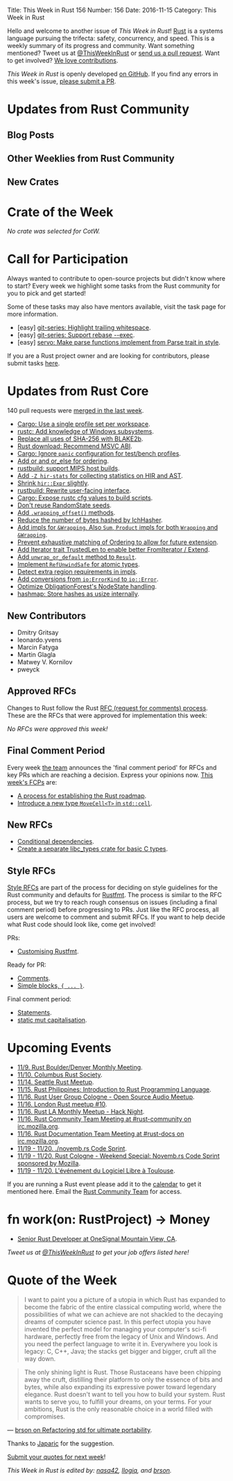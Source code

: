 Title: This Week in Rust 156
Number: 156
Date: 2016-11-15
Category: This Week in Rust

Hello and welcome to another issue of *This Week in Rust*!
[Rust](http://rust-lang.org) is a systems language pursuing the trifecta: safety, concurrency, and speed.
This is a weekly summary of its progress and community.
Want something mentioned? Tweet us at [@ThisWeekInRust](https://twitter.com/ThisWeekInRust) or [send us a pull request](https://github.com/cmr/this-week-in-rust).
Want to get involved? [We love contributions](https://github.com/rust-lang/rust/blob/master/CONTRIBUTING.md).

*This Week in Rust* is openly developed [on GitHub](https://github.com/cmr/this-week-in-rust).
If you find any errors in this week's issue, [please submit a PR](https://github.com/cmr/this-week-in-rust/pulls).

# Updates from Rust Community

## Blog Posts

## Other Weeklies from Rust Community

## New Crates

# Crate of the Week

*No crate was selected for CotW.*

[submit_crate]: https://users.rust-lang.org/t/crate-of-the-week/2704

# Call for Participation

Always wanted to contribute to open-source projects but didn't know where to start?
Every week we highlight some tasks from the Rust community for you to pick and get started!

Some of these tasks may also have mentors available, visit the task page for more information.

* [easy] [git-series: Highlight trailing whitespace](https://github.com/git-series/git-series/issues/31).
* [easy] [git-series: Support rebase --exec](https://github.com/git-series/git-series/issues/24).
* [easy] [servo: Make parse functions implement from Parse trait in style](https://github.com/servo/servo/issues/14101).

If you are a Rust project owner and are looking for contributors, please submit tasks [here][guidelines].

[guidelines]: https://users.rust-lang.org/t/twir-call-for-participation/4821

# Updates from Rust Core

140 pull requests were [merged in the last week][merged].

[merged]: https://github.com/issues?q=is%3Apr+org%3Arust-lang+is%3Amerged+merged%3A2016-10-31..2016-11-07

* [Cargo: Use a single profile set per workspace](https://github.com/rust-lang/cargo/pull/3249).
* [rustc: Add knowledge of Windows subsystems](https://github.com/rust-lang/rust/pull/37501).
* [Replace all uses of SHA-256 with BLAKE2b](https://github.com/rust-lang/rust/pull/37439).
* [Rust download: Recommend MSVC ABI](https://github.com/rust-lang/rust-www/pull/602).
* [Cargo: Ignore `panic` configuration for test/bench profiles](https://github.com/rust-lang/cargo/pull/3175).
* [Add or and or_else for ordering](https://github.com/rust-lang/rust/pull/37054).
* [rustbuild: support MIPS host builds](https://github.com/rust-lang/rust/pull/37625).
* [Add `-Z hir-stats` for collecting statistics on HIR and AST](https://github.com/rust-lang/rust/pull/37583).
* [Shrink `hir::Expr` slightly](https://github.com/rust-lang/rust/pull/37577).
* [rustbuild: Rewrite user-facing interface](https://github.com/rust-lang/rust/pull/37521).
* [Cargo: Expose rustc cfg values to build scripts](https://github.com/rust-lang/cargo/pull/3243).
* [Don't reuse RandomState seeds](https://github.com/rust-lang/rust/pull/37470).
* [Add `.wrapping_offset()` methods](https://github.com/rust-lang/rust/pull/37422).
* [Reduce the number of bytes hashed by IchHasher](https://github.com/rust-lang/rust/pull/37427).
* [Add impls for `&Wrapping`. Also `Sum`, `Product` impls for both `Wrapping` and `&Wrapping`](https://github.com/rust-lang/rust/pull/37356).
* [Prevent exhaustive matching of Ordering to allow for future extension](https://github.com/rust-lang/rust/pull/37351).
* [Add Iterator trait TrustedLen to enable better FromIterator / Extend](https://github.com/rust-lang/rust/pull/37306).
* [Add `unwrap_or_default` method to `Result`](https://github.com/rust-lang/rust/pull/37299).
* [Implement `RefUnwindSafe` for atomic types](https://github.com/rust-lang/rust/pull/37178).
* [Detect extra region requirements in impls](https://github.com/rust-lang/rust/pull/37167).
* [Add conversions from `io:ErrorKind` to `io::Error`](https://github.com/rust-lang/rust/pull/37037).
* [Optimize ObligationForest's NodeState handling](https://github.com/rust-lang/rust/pull/36993).
* [hashmap: Store hashes as usize internally](https://github.com/rust-lang/rust/pull/36595).

## New Contributors

* Dmitry Gritsay
* leonardo.yvens
* Marcin Fatyga
* Martin Glagla
* Matwey V. Kornilov
* pweyck

## Approved RFCs

Changes to Rust follow the Rust [RFC (request for comments)
process](https://github.com/rust-lang/rfcs#rust-rfcs). These
are the RFCs that were approved for implementation this week:

*No RFCs were approved this week!*

## Final Comment Period

Every week [the team](https://www.rust-lang.org/team.html) announces the
'final comment period' for RFCs and key PRs which are reaching a
decision. Express your opinions now. [This week's FCPs][fcp] are:

[fcp]: https://github.com/rust-lang/rfcs/labels/final-comment-period

* [A process for establishing the Rust roadmap](https://github.com/rust-lang/rfcs/pull/1728).
* [Introduce a new type `MoveCell<T>` in `std::cell`](https://github.com/rust-lang/rfcs/pull/1659).

## New RFCs

* [Conditional dependencies](https://github.com/rust-lang/rfcs/pull/1787).
* [Create a separate libc_types crate for basic C types](https://github.com/rust-lang/rfcs/pull/1783).

## Style RFCs

[Style RFCs](https://github.com/rust-lang-nursery/fmt-rfcs) are part of the process for deciding on style guidelines for the Rust community and defaults for [Rustfmt](https://github.com/rust-lang-nursery/rustfmt). The process is similar to the RFC process, but we try to reach rough consensus on issues (including a final comment period) before progressing to PRs. Just like the RFC process, all users are welcome to comment and submit RFCs. If you want to help decide what Rust code should look like, come get involved!

PRs:

* [Customising Rustfmt](https://github.com/rust-lang-nursery/fmt-rfcs/pull/33).

Ready for PR:

* [Comments](https://github.com/rust-lang-nursery/fmt-rfcs/issues/17).
* [Simple blocks, `{ ... }`](https://github.com/rust-lang-nursery/fmt-rfcs/issues/21).

Final comment period:

* [Statements](https://github.com/rust-lang-nursery/fmt-rfcs/issues/11).
* [static mut capitalisation](https://github.com/rust-lang-nursery/fmt-rfcs/issues/20).

# Upcoming Events

* [11/9. Rust Boulder/Denver Monthly Meeting](https://www.meetup.com/Rust-Boulder-Denver/events/235031836/).
* [11/10. Columbus Rust Society](https://www.meetup.com/columbus-rs/events/234855067/).
* [11/14. Seattle Rust Meetup](https://www.meetup.com/Seattle-Rust-Meetup/events/234725296/).
* [11/15. Rust Philippines: Introduction to Rust Programming Language](http://www.rustph.tech/rust-101-session-for-november-2016/).
* [11/16. Rust User Group Cologne - Open Source Audio Meetup](http://rust.cologne/2016/11/16/audio-meetup.html).
* [11/16. London Rust meetup #10](https://www.meetup.com/Rust-London-User-Group/events/234999144/).
* [11/16. Rust LA Monthly Meetup - Hack Night](https://www.meetup.com/Rust-Los-Angeles/events/234998313/).
* [11/16. Rust Community Team Meeting at #rust-community on irc.mozilla.org](https://chat.mibbit.com/?server=irc.mozilla.org&channel=%23rust-community).
* [11/16. Rust Documentation Team Meeting at #rust-docs on irc.mozilla.org](https://chat.mibbit.com/?server=irc.mozilla.org&channel=%23rust-docs).
* [11/19 - 11/20. ./novemb.rs Code Sprint](http://novemb.rs/).
* [11/19 - 11/20. Rust Cologne - Weekend Special: Novemb.rs Code Sprint sponsored by Mozilla](https://www.meetup.com/RustCologne/events/235374218/).
* [11/19 - 11/20. L'événement du Logiciel Libre à Toulouse](https://2016.capitoledulibre.org/programme.html).

If you are running a Rust event please add it to the [calendar] to get
it mentioned here. Email the [Rust Community Team][community] for access.

[calendar]: https://www.google.com/calendar/embed?src=apd9vmbc22egenmtu5l6c5jbfc%40group.calendar.google.com
[community]: mailto:community-team@rust-lang.org

# fn work(on: RustProject) -> Money

* [Senior Rust Developer at OneSignal Mountain View, CA](http://onesignal.applytojob.com/apply/supk2g/Senior-Rust-Developer).

*Tweet us at [@ThisWeekInRust](https://twitter.com/ThisWeekInRust) to get your job offers listed here!*

# Quote of the Week


> I want to paint you a picture of a utopia in which Rust has expanded to become the fabric of the entire classical computing world, where the possibilities of what we can achieve are not shackled to the decaying dreams of computer science past. In this perfect utopia you have invented the perfect model for managing your computer's sci-fi hardware, perfectly free from the legacy of Unix and Windows. And you need the perfect language to write it in. Everywhere you look is legacy: C, C++, Java; the stacks get bigger and bigger, cruft all the way down.

> The only shining light is Rust. Those Rustaceans have been chipping away the cruft, distilling their platform to only the essence of bits and bytes, while also expanding its expressive power toward legendary elegance. Rust doesn't want to tell you how to build your system. Rust wants to serve you, to fulfill your dreams, on your terms. For your ambitions, Rust is the only reasonable choice in a world filled with compromises.

— [brson on Refactoring std for ultimate portability](https://internals.rust-lang.org/t/refactoring-std-for-ultimate-portability/4301).

Thanks to [Japaric](https://users.rust-lang.org/users/japaric) for the suggestion.

[Submit your quotes for next week][submit]!

[submit]: http://users.rust-lang.org/t/twir-quote-of-the-week/328

*This Week in Rust is edited by: [nasa42](https://github.com/nasa42), [llogiq](https://github.com/llogiq), and [brson](https://github.com/brson).*
